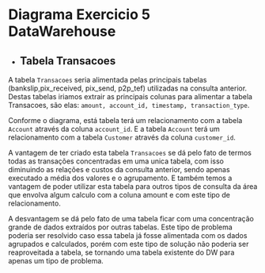 # Diagrama Exercicio 5 DataWarehouse

* ## Tabela Transacoes
A tabela ```Transacoes``` seria alimentada pelas principais tabelas (bankslip,pix_received, pix_send, p2p_tef) utilizadas na consulta anterior. Destas tabelas iriamos extrair as principais colunas para alimentar a tabela Transacoes, são elas: ```amount, account_id, timestamp, transaction_type```.

Conforme o diagrama, está tabela terá um relacionamento com a tabela ```Account``` através da coluna ```account_id```. E a tabela ```Account``` terá um relacionamento com a tabela ```Customer``` através da coluna ```customer_id```.

A vantagem de ter criado esta tabela ```Transacoes``` se dá pelo fato de termos todas as transações concentradas em uma unica tabela, com isso diminuindo as relações e custos da consulta anterior, sendo apenas executado a média dos valores e o agrupamento. E também temos a vantagem de poder utilizar esta tabela para outros tipos de consulta da área que envolva algum calculo com a coluna amount e com este tipo de relacionamento.

A desvantagem se dá pelo fato de uma tabela ficar com uma concentração grande de dados extraídos por outras tabelas. Este tipo de problema poderia ser resolvido caso essa tabela já fosse alimentada com os dados agrupados e calculados, porém com este tipo de solução não poderia ser reaproveitada a tabela, se tornando uma tabela existente do DW para apenas um tipo de problema.